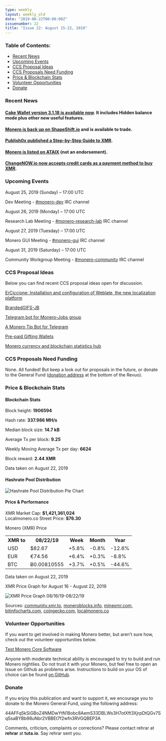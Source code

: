 ```yaml
---
type: weekly
layout: weekly_old
date: "2019-08-22T00:00:00Z"
issuenumber: 22
title: "Issue 22: August 15-22, 2019"
---
```


<h3>Table of Contents:</h3>
<ul class="contents">
    <li><a href="#news">Recent News</a></li>
    <li><a href="#events">Upcoming Events</a></li>
    <li><a href="#ideas">CCS Proposal Ideas</a></li>
    <li><a href="#proposals">CCS Proposals Need Funding</a></li>
    <li><a href="#stats">Price & Blockchain Stats</a></li>
    <li><a href="#volunteer">Volunteer Opportunities</a></li>
    <li><a href="#donate">Donate</a></li>
</ul>

<h3 id="news">Recent News</h3>

<div class="newsbyte">
    <h4><a href="https://apps.apple.com/us/app/cake-wallet-for-xmr-monero/id1334702542" target="_blank">Cake Wallet version 3.1.18 is available now</a>. It includes Hidden balance mode plus other new useful features.
    </h4>
</div>

<div class="newsbyte">
    <h4><a href="https://twitter.com/ShapeShift_io/status/1163555600543830016" target="_blank">Monero is back up on ShapeShift.io</a> and is available to trade.</h4>
</div>

<div class="newsbyte">
    <h4><a href="https://www.publish0x.com/bitcoin-news-blog-bitcoin-dice-casino-news/monero-step-step-guide-xmr-xglxyq" target="_blank">Publish0x published a Step-by-Step Guide to XMR</a>.
    </h4>
</div>

<div class="newsbyte">
    <h4><a href="https://ataix.com/news/monero-crypto-leader-in-privacy-is-listed-on-ataix" target="_blank">Monero is listed on ATAIX</a> (not an endorsement).</h4>
</div>

<div class="newsbyte">
    <h4><a href="https://www.reddit.com/r/Monero/comments/csxaq3/did_you_ever_want_to_buy_xmr_using_a_credit_card/" target="_blank">ChangeNOW.io now accepts credit cards as a payment method to buy XMR</a>.</h4>
</div>

<h3 id="events">Upcoming Events</h3>

<div class="event">
    <p class="date" markdown="1">August 25, 2019 (Sunday) – 17:00 UTC</p>
    <p markdown="1">Dev Meeting - <a href="irc://chat.freenode.net/#monero-dev" target="_blank">#monero-dev</a> IRC channel</p>
</div>

<div class="event">
    <p class="date" markdown="1">August 26, 2019 (Monday) – 17:00 UTC</p>
    <p markdown="1">Research Lab Meeting - <a href="irc://chat.freenode.net/#monero-research-lab" target="_blank">#monero-research-lab</a> IRC channel</p>
</div>

<div class="event">
    <p class="date" markdown="1">August 27, 2019 (Tuesday) – 17:00 UTC</p>
    <p markdown="1">Monero GUI Meeting - <a href="irc://chat.freenode.net/#monero-gui" target="_blank">#monero-gui</a> IRC channel</p>
</div>

<div class="event">
    <p class="date" markdown="1">August 31, 2019 (Saturday) – 17:00 UTC</p>
    <p markdown="1">Community Workgroup Meeting - <a href="irc://chat.freenode.net/#monero-community" target="_blank">#monero-community</a> IRC channel</p>
</div>

<h3 id="ideas">CCS Proposal Ideas</h3>

<p>Below you can find recent CCS proposal ideas open for discussion.</p>

<div class="proposal">
<p><a href="https://repo.getmonero.org/monero-project/ccs-proposals/merge_requests/94" target="_blank">ErCiccione: Installation and configuration of Weblate, the new localization platform</a></p>
</div>

<div class="proposal">
<p><a href="https://repo.getmonero.org/monero-project/ccs-proposals/merge_requests/88" target="_blank">BrandedGIFS-JB</a></p>
</div>

<div class="proposal">
<p><a href="https://repo.getmonero.org/monero-project/ccs-proposals/merge_requests/91" target="_blank">Telegram bot for Monero-Jobs group</a></p>
</div>

<div class="proposal">
<p><a href="https://repo.getmonero.org/monero-project/ccs-proposals/merge_requests/86" target="_blank">A Monero Tip Bot for Telegram</a></p>
</div>

<div class="proposal">
<p><a href="https://repo.getmonero.org/monero-project/ccs-proposals/merge_requests/78" target="_blank">Pre-paid Gifting Wallets</a></p>
</div>

<div class="proposal">
<p><a href="https://repo.getmonero.org/monero-project/ccs-proposals/merge_requests/58" target="_blank">Monero currency and blockchain statistics hub</a></p>
</div>

<h3 id="proposals">CCS Proposals Need Funding</h3>

<p>None. All funded! But keep a look out for proposals in the future, or donate to the General Fund (<a href="#donate">donation address</a> at the bottom of the Revuo).</p>

<h3 id="stats">Price & Blockchain Stats</h3>

<h4 class="stat">Blockchain Stats</h4>

<div class="bcstats">
    <p>Block height: <b>1906594</b></p>
    <p>Hash rate: <b>337.986 MH/s</b></p>
    <p>Median block size: <b>14.7 kB</b></p>
    <p>Average Tx per block: <b>9.25</b></p>
    <p>Weekly Moving Average Tx per day: <b>6624</b></p>
    <p>Block reward: <b>2.44 XMR</b></p>
</div>
<p class="note">Data taken on August 22, 2019</p>

<h4 class="stat">Hashrate Pool Distribution</h4>
<p><img src="/img/hashrate-pool-distribution-0822.png" alt="Hashrate Pool Distribution Pie Chart"/></p>

<h4 class="stat">Price & Performance</h4>

<div class="price-intro">XMR Market Cap:  <b> $1,421,361,024</b><br>Localmonero.co Street Price: <b>$76.30</b></div>

<p class="table-title">Monero (XMR) Price</p>
<table class="price-table">
  <tr class="row1">
    <th>XMR to</th>
    <th>08/22/19</th>
    <th>Week</th>
    <th>Month</th>
    <th>Year</th>
  </tr>
  <tr>
    <td data-th="XMR to">USD</td>
    <td data-th="08/22/19">$82.67</td>
    <td data-th="Week" class="green">+5.8%</td>
    <td data-th="Month" class="red">-0.8%</td>
    <td data-th="Year" class="red">-12.6%</td>
  </tr>
  <tr class="row3">
    <td data-th="XMR to">EUR</td>
    <td data-th="08/22/19">€74.56</td>
    <td data-th="Week" class="green">+6.4%</td>
    <td data-th="Month" class="green">+0.3%</td>
    <td data-th="Year" class="red">-8.8%</td>
  </tr>
  <tr>
    <td data-th="XMR to">BTC</td>
    <td data-th="08/22/19">Ƀ0.00810555</td>
    <td data-th="Week" class="green">+3.7%</td>
    <td data-th="Month" class="green">+0.5%</td>
    <td data-th="Year" class="red">-44.6%</td>
  </tr>
</table>
<p class="note">Data taken on August 22, 2019</p>

<p class="table-title">XMR Price Graph for August 16 - August 22, 2019</p>

![XMR Price Graph 08/16/19-08/22/19](/img/weekly-chart-0822.png "XMR Price Graph 08/16/19-08/22/19") 

Sources: <a href="https://community.xmr.to/explorer/mainnet/" target="_blank">community.xmr.to</a>, <a href="https://moneroblocks.info/stats/transaction-stats" target="_blank">moneroblocks.info</a>, <a href="https://minexmr.com/pools.html" target="_blank">minexmr.com</a>, <a href="https://bitinfocharts.com/monero/" target="_blank">bitinfocharts.com</a>, <a href="https://www.coingecko.com/" target="_blank">coingecko.com</a>, <a href="https://localmonero.co/" target="_blank">localmonero.co</a>

<h3 id="volunteer">Volunteer Opportunities</h3>

<p>If you want to get involved in making Monero better, but aren’t sure how, check out the volunteer opportunities below.</p>

<div class="newsbyte">
    <p class="date"><a href="https://github.com/monero-project/monero" target="_blank">Test Monero Core Software</a></p>
    <p>Anyone with moderate technical ability is encouraged to try to build and run Monero nightlies. Do not trust it with your Monero, but feel free to open an Issue on Github as problems arise. Instructions to build on your OS of choice can be found <a href="https://github.com/monero-project/monero#compiling-monero-from-source" target="_blank">on GitHub</a>. </p>
</div>

<h3 id="donate">Donate</h3>

<p markdown="1">If you enjoy this publication and want to support it, we encourage you to donate to the Monero General Fund, using the following address:</p>

<p class="address" markdown="1">44AFFq5kSiGBoZ4NMDwYtN18obc8AemS33DBLWs3H7otXft3XjrpDtQGv7SqSsaBYBb98uNbr2VBBEt7f2wfn3RVGQBEP3A</p>

<!--p><a href="monero:44AFFq5kSiGBoZ4NMDwYtN18obc8AemS33DBLWs3H7otXft3XjrpDtQGv7SqSsaBYBb98uNbr2VBBEt7f2wfn3RVGQBEP3A" class="qr"><img src="/img/donate-monero.png"></a></p-->

Comments, criticism, complaints or corrections? Please contact rehrar at **rehrar** at **tuta.io**. Say rehrar sent you.